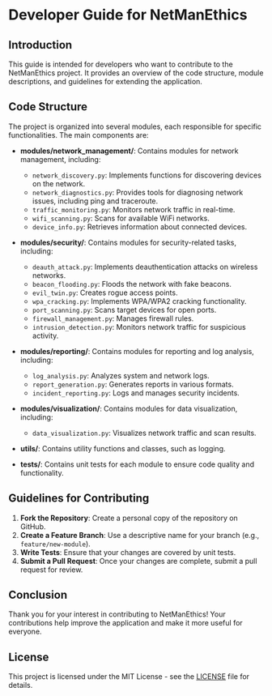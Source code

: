 # Developer Guide for NetManEthics

## Introduction
This guide is intended for developers who want to contribute to the NetManEthics project. It provides an overview of the code structure, module descriptions, and guidelines for extending the application.

## Code Structure
The project is organized into several modules, each responsible for specific functionalities. The main components are:

- **modules/network_management/**: Contains modules for network management, including:
  - `network_discovery.py`: Implements functions for discovering devices on the network.
  - `network_diagnostics.py`: Provides tools for diagnosing network issues, including ping and traceroute.
  - `traffic_monitoring.py`: Monitors network traffic in real-time.
  - `wifi_scanning.py`: Scans for available WiFi networks.
  - `device_info.py`: Retrieves information about connected devices.
  
- **modules/security/**: Contains modules for security-related tasks, including:
  - `deauth_attack.py`: Implements deauthentication attacks on wireless networks.
  - `beacon_flooding.py`: Floods the network with fake beacons.
  - `evil_twin.py`: Creates rogue access points.
  - `wpa_cracking.py`: Implements WPA/WPA2 cracking functionality.
  - `port_scanning.py`: Scans target devices for open ports.
  - `firewall_management.py`: Manages firewall rules.
  - `intrusion_detection.py`: Monitors network traffic for suspicious activity.

- **modules/reporting/**: Contains modules for reporting and log analysis, including:
  - `log_analysis.py`: Analyzes system and network logs.
  - `report_generation.py`: Generates reports in various formats.
  - `incident_reporting.py`: Logs and manages security incidents.

- **modules/visualization/**: Contains modules for data visualization, including:
  - `data_visualization.py`: Visualizes network traffic and scan results.

- **utils/**: Contains utility functions and classes, such as logging.

- **tests/**: Contains unit tests for each module to ensure code quality and functionality.

## Guidelines for Contributing
1. **Fork the Repository**: Create a personal copy of the repository on GitHub.
2. **Create a Feature Branch**: Use a descriptive name for your branch (e.g., `feature/new-module`).
3. **Write Tests**: Ensure that your changes are covered by unit tests.
4. **Submit a Pull Request**: Once your changes are complete, submit a pull request for review.

## Conclusion
Thank you for your interest in contributing to NetManEthics! Your contributions help improve the application and make it more useful for everyone.

## License
This project is licensed under the MIT License - see the [LICENSE](LICENSE) file for details.
